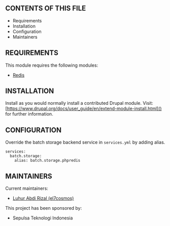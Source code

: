 CONTENTS OF THIS FILE
---------------------
   
 * Requirements
 * Installation
 * Configuration
 * Maintainers
 
REQUIREMENTS
------------

This module requires the following modules:

 * [Redis](https://drupal.org/project/redis)

INSTALLATION
------------
 
Install as you would normally install a contributed Drupal module.
Visit: [https://www.drupal.org/docs/user_guide/en/extend-module-install.html]()
for further information.

CONFIGURATION
-------------

Override the batch storage backend service in `services.yml` by adding alias.
```
services:
  batch.storage:
    alias: batch.storage.phpredis
```

MAINTAINERS
-----------

Current maintainers:
 * [Luhur Abdi Rizal (el7cosmos)](https://www.drupal.org/u/el7cosmos)

This project has been sponsored by:
 * Sepulsa Teknologi Indonesia
